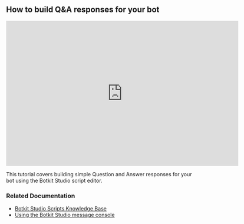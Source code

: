 ## How to build Q&A responses for your bot

<iframe width="630" height="394" src="https://www.useloom.com/embed/fc5dfc03e155446d8240fa3ca3ee69a7" frameborder="0" webkitallowfullscreen mozallowfullscreen allowfullscreen></iframe>

This tutorial covers building simple Question and Answer responses for your bot using the Botkit Studio script editor.

### Related Documentation

* [Botkit Studio Scripts Knowledge Base](https://botkit.groovehq.com/knowledge_base/categories/scripts-4)
* [Using the Botkit Studio message console](https://botkit.groovehq.com/knowledge_base/topics/console)

